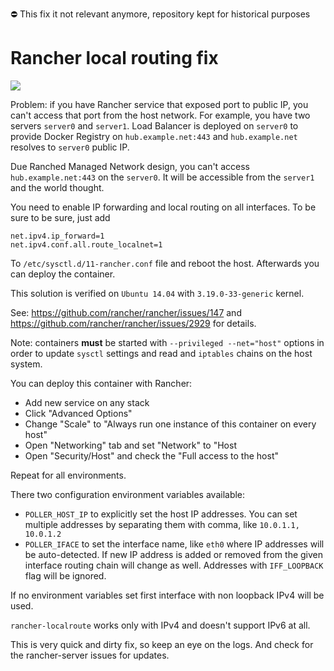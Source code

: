 ⛔️ This fix it not relevant anymore, repository kept for historical purposes 

# Rancher local routing fix

[![](https://badge.imagelayers.io/yopp/rancher-localroute:latest.svg)](https://imagelayers.io/?images=yopp/rancher-localroute:latest 'Get your own badge on imagelayers.io')

Problem: if you have Rancher service that exposed port to public IP, you can't
access that port from the host network. For example, you have two servers
`server0` and `server1`. Load Balancer is deployed on `server0` to provide
Docker Registry on `hub.example.net:443` and `hub.example.net` resolves to `server0`
public IP.

Due Ranched Managed Network design, you can't access `hub.example.net:443` on
the `server0`. It will be accessible from the `server1` and the world thought.

You need to enable IP forwarding and local routing on all interfaces. To be
sure to be sure, just add

````
net.ipv4.ip_forward=1
net.ipv4.conf.all.route_localnet=1
````

To `/etc/sysctl.d/11-rancher.conf` file and reboot the host. Afterwards you
can deploy the container.

This solution is verified on `Ubuntu 14.04` with `3.19.0-33-generic` kernel.

See: <https://github.com/rancher/rancher/issues/147> and
<https://github.com/rancher/rancher/issues/2929> for details.

Note: containers **must** be started with `--privileged --net="host"` options in
order to update `sysctl` settings and read and `iptables` chains on the
host system.

You can deploy this container with Rancher:

  * Add new service on any stack
  * Click "Advanced Options"
  * Change "Scale" to "Always run one instance of this container on every host"
  * Open "Networking" tab and set "Network" to "Host
  * Open "Security/Host" and check the "Full access to the host"

Repeat for all environments.

There two configuration environment variables available:

  * `POLLER_HOST_IP` to explicitly set the host IP addresses. You can set
     multiple addresses by separating them with comma, like `10.0.1.1, 10.0.1.2`
  * `POLLER_IFACE` to set the interface name, like `eth0` where IP addresses
     will be auto-detected. If new IP address is added or removed from the
     given interface routing chain will change as well. Addresses with
     `IFF_LOOPBACK` flag will be ignored.

If no environment variables set first interface with non loopback IPv4 will be
used.

`rancher-localroute` works only with IPv4 and doesn't support IPv6 at all.

This is very quick and dirty fix, so keep an eye on the logs. And check for
the rancher-server issues for updates.
